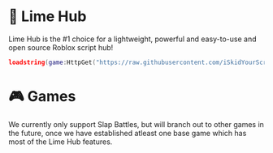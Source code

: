 # 👋 Lime Hub
Lime Hub is the #1 choice for a lightweight, powerful and easy-to-use and open source Roblox script hub! 

```lua
loadstring(game:HttpGet("https://raw.githubusercontent.com/iSkidYourScripts/Lime-Hub/main/LimeLoader.lua",true))()
```

# 🎮 Games
We currently only support Slap Battles, but will branch out to other games in the future, once we have established atleast one base game which has most of the Lime Hub features.

